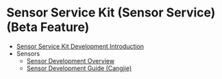 # Sensor Service Kit (Sensor Service) (Beta Feature)

- [Sensor Service Kit Development Introduction](cj-sensorservice-kit-intro.md)
- Sensors
  - [Sensor Development Overview](cj-sensor-overview.md)
  - [Sensor Development Guide (Cangjie)](cj-sensor-guidelines.md)